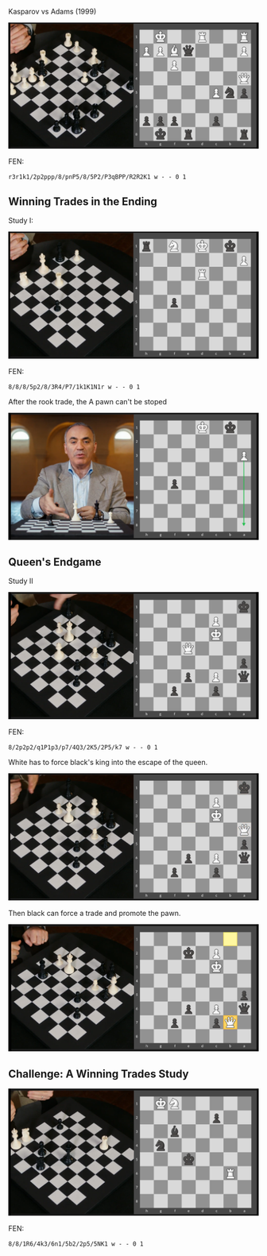 Kasparov vs Adams (1999)

![](./assets/img-1.png)

FEN:

```
r3r1k1/2p2ppp/8/pnP5/8/5P2/P3qBPP/R2R2K1 w - - 0 1
```

## Winning Trades in the Ending

Study I:

![](./assets/img-2.png)

FEN:

```
8/8/8/5p2/8/3R4/P7/1k1K1N1r w - - 0 1
```

After the rook trade, the A pawn can't be stoped

![](./assets/img-3.png)

## Queen's Endgame

Study II

![](./assets/img-4.png)

FEN:

```
8/2p2p2/q1P1p3/p7/4Q3/2K5/2P5/k7 w - - 0 1
```

White has to force black's king into the escape of the queen.

![](./assets/img-5.png)

Then black can force a trade and promote the pawn.

![](./assets/img-6.png)

## Challenge: A Winning Trades Study

![](./assets/img-7.png)

FEN:

```
8/8/1R6/4k3/6n1/5b2/2p5/5NK1 w - - 0 1
```

